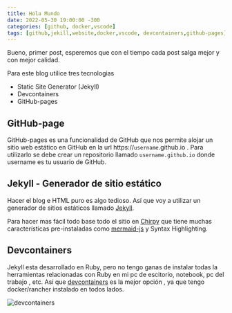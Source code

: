 ```yaml
---
title: Hola Mundo
date: 2022-05-30 19:00:00 -300
categories: [github, docker,vscode]
tags: [github,jekill,website,docker,vscode, devcontainers,github-pages]
---
```

Bueno, primer post, esperemos que con el tiempo cada post salga mejor y con mejor calidad.

Para este blog utilice tres tecnologias

- Static Site Generator (Jekyll)
- Devcontainers
- GitHub-pages

## GitHub-page

GitHub-pages es una funcionalidad de GitHub que nos permite alojar un sitio web estático en GitHub en la url https://`username`.github.io . Para utilizarlo se debe crear un repositorio llamado `username.github.io` donde username es tu usuario de GitHub.

## Jekyll - Generador de sitio estático

Hacer el blog e HTML puro es algo tedioso. Así que voy a utilizar un generador de sitios estáticos llamado [Jekyll](http://jekyllrb.com/).

Para hacer mas fácil todo base todo el sitio en [Chirpy](https://github.com/cotes2020/jekyll-theme-chirpy) que tiene muchas características pre-instaladas como [mermaid-js](https://mermaid-js.github.io/) y Syntax Highlighting.

## Devcontainers

Jekyll esta desarrollado en Ruby, pero no tengo ganas de instalar todas la herramientas relacionadas con Ruby en mi pc de escitorio, notebook, pc del trabajo , etc. Así que [devcontainers](https://code.visualstudio.com/docs/remote/containers) es la mejor opción , ya que tengo docker/rancher instalado en todos lados.

![devcontainers](https://code.visualstudio.com/assets/docs/remote/containers/architecture-containers.png)
